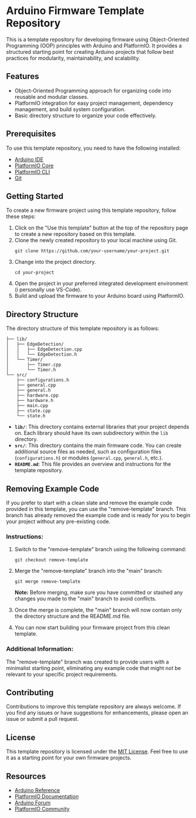 # Arduino Firmware Template Repository

This is a template repository for developing firmware using Object-Oriented Programming (OOP) principles with Arduino and PlatformIO. It provides a structured starting point for creating Arduino projects that follow best practices for modularity, maintainability, and scalability.

## Features

- Object-Oriented Programming approach for organizing code into reusable and modular classes.
- PlatformIO integration for easy project management, dependency management, and build system configuration.
- Basic directory structure to organize your code effectively.

## Prerequisites

To use this template repository, you need to have the following installed:

- [Arduino IDE](https://www.arduino.cc/en/software)
- [PlatformIO Core](https://platformio.org/platformio-ide)
- [PlatformIO CLI](https://docs.platformio.org/en/latest/core/installation.html)
- [Git](https://git-scm.com/)

## Getting Started

To create a new firmware project using this template repository, follow these steps:

1. Click on the "Use this template" button at the top of the repository page to create a new repository based on this template.
2. Clone the newly created repository to your local machine using Git.
   ```
   git clone https://github.com/your-username/your-project.git
   ```
3. Change into the project directory.
   ```
   cd your-project
   ```
4. Open the project in your preferred integrated development environment (i personally use VS-Code).
5. Build and upload the firmware to your Arduino board using PlatformIO.

## Directory Structure

The directory structure of this template repository is as follows:

```
├── lib/
│   ├── EdgeDetection/
│   │   ├── EdgeDetection.cpp
│   │   └── EdgeDetection.h
│   └── Timer/
│       ├── Timer.cpp
│       └── Timer.h
└── src/
    ├── configurations.h
    ├── general.cpp
    ├── general.h
    ├── hardware.cpp
    ├── hardware.h
    ├── main.cpp
    ├── state.cpp
    └── state.h
```

- **`lib/`**: This directory contains external libraries that your project depends on. Each library should have its own subdirectory within the `lib` directory.
- **`src/`**: This directory contains the main firmware code. You can create additional source files as needed, such as configuration files (`configurations.h`) or modules (`general.cpp`, `general.h`, etc.).
- **`README.md`**: This file provides an overview and instructions for the template repository.

## Removing Example Code

If you prefer to start with a clean slate and remove the example code provided in this template, you can use the "remove-template" branch. This branch has already removed the example code and is ready for you to begin your project without any pre-existing code.

### Instructions:

1. Switch to the "remove-template" branch using the following command:
   ```
   git checkout remove-template
   ```

2. Merge the "remove-template" branch into the "main" branch:
   ```
   git merge remove-template
   ```

   **Note:** Before merging, make sure you have committed or stashed any changes you made to the "main" branch to avoid conflicts.

3. Once the merge is complete, the "main" branch will now contain only the directory structure and the README.md file.

4. You can now start building your firmware project from this clean template.

### Additional Information:

The "remove-template" branch was created to provide users with a minimalist starting point, eliminating any example code that might not be relevant to your specific project requirements.



## Contributing

Contributions to improve this template repository are always welcome. If you find any issues or have suggestions for enhancements, please open an issue or submit a pull request.

## License

This template repository is licensed under the [MIT License](LICENSE). Feel free to use it as a starting point for your own firmware projects.

## Resources

- [Arduino Reference](https://www.arduino.cc/reference/en/)
- [PlatformIO Documentation](https://docs.platformio.org/)
- [Arduino Forum](https://forum.arduino.cc/)
- [PlatformIO Community](https://community.platformio.org/)
